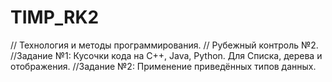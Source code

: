 #                          TIMP_RK2

//            Технология и методы программирования.
//                     Рубежный контроль №2.
//Задание №1: Кусочки кода на C++, Java, Python. Для Списка, дерева и отображения.
//Задание №2: Применение приведённых типов данных.
